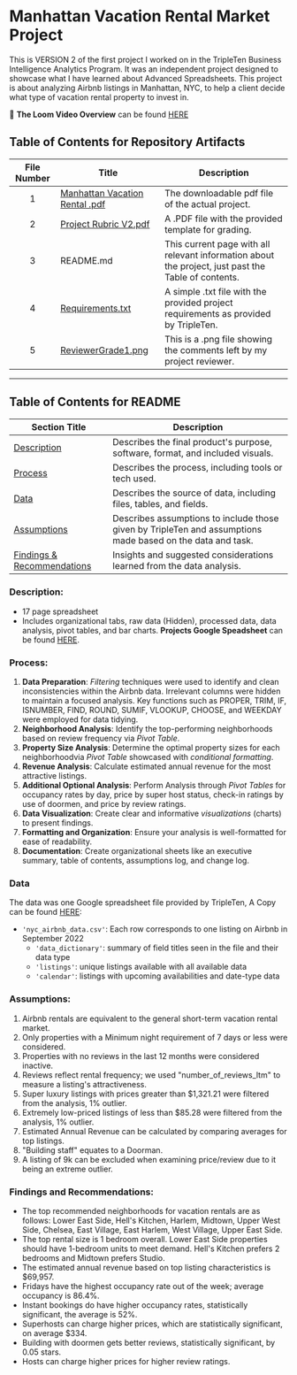# Manhattan Vacation Rental Market Project

This is VERSION 2 of the first project I worked on in the TripleTen Business Intelligence Analytics Program. It was an independent project designed to showcase what I have learned about Advanced Spreadsheets. This project is about analyzing Airbnb listings in Manhattan, NYC, to help a client decide what type of vacation rental property to invest in.

🎥 **The Loom Video Overview** can be found [HERE](https://www.loom.com/share/5dcca9877f544883869566b1e8468505?sid=e6021781-b845-461c-b132-2b099657b656)

## Table of Contents for Repository Artifacts
| File Number | Title | Description |
| :---------: | ----- | ----------- |
| 1 | [Manhattan Vacation Rental .pdf](https://github.com/Tiffany-Bergett/BI_Analytic_Projects/blob/main/Manhattan%20Vacation%20Rental%20Market%20Project/Manhattan%20Vacation%20Rental%20Market%20.pdf) | The downloadable pdf file of the actual project. |
| 2 | [Project Rubric V2.pdf](https://github.com/Tiffany-Bergett/BI_Analytic_Projects/blob/main/Manhattan%20Vacation%20Rental%20Market%20Project/Project%20Rubric%20V2.pdf) | A .PDF file with the provided template for grading. |
| 3 | README.md | This current page with all relevant information about the project, just past the Table of contents. |
| 4 | [Requirements.txt](https://github.com/Tiffany-Bergett/BI_Analytic_Projects/blob/main/Manhattan%20Vacation%20Rental%20Market%20Project/Requirements.txt) | A simple .txt file with the provided project requirements as provided by TripleTen. |
| 5 | [ReviewerGrade1.png](https://github.com/Tiffany-Bergett/BI_Analytic_Projects/blob/main/Manhattan%20Vacation%20Rental%20Market%20Project/ReviewerGrade1.png) | This is a .png file showing the comments left by my project reviewer. |

---

## Table of Contents for README
| Section Title | Description |
| ------------- | ----------- |
| [Description](https://github.com/Tiffany-Bergett/BI_Analytic_Projects/tree/main/Manhattan%20Vacation%20Rental%20Market%20Project#description) | Describes the final product's purpose, software, format, and included visuals. |
| [Process](https://github.com/Tiffany-Bergett/BI_Analytic_Projects/tree/main/Manhattan%20Vacation%20Rental%20Market%20Project#process) | Describes the process, including tools or tech used. |
| [Data](https://github.com/Tiffany-Bergett/BI_Analytic_Projects/tree/main/Manhattan%20Vacation%20Rental%20Market%20Project#data) | Describes the source of data, including files, tables, and fields. |
| [Assumptions](https://github.com/Tiffany-Bergett/BI_Analytic_Projects/tree/main/Manhattan%20Vacation%20Rental%20Market%20Project#assumptions) | Describes assumptions to include those given by TripleTen and assumptions made based on the data and task. |
| [Findings & Recommendations](https://github.com/Tiffany-Bergett/BI_Analytic_Projects/tree/main/Manhattan%20Vacation%20Rental%20Market%20Project#findings-and-recommendations) | Insights and suggested considerations learned from the data analysis. |

### Description:
- 17 page spreadsheet
- Includes organizational tabs, raw data (Hidden), processed data, data analysis, pivot tables, and bar charts.
**Projects Google Speadsheet** can be found [HERE](https://docs.google.com/spreadsheets/d/1dNFTH1PFCCO9aLPLjjbvPxlqKe1Hkd2Nenf2dFyWxe0/edit?usp=sharing).

### Process:
1) **Data Preparation**: *Filtering* techniques were used to identify and clean inconsistencies within the Airbnb data. Irrelevant columns were hidden to maintain a focused analysis. Key functions such as PROPER, TRIM, IF, ISNUMBER, FIND, ROUND, SUMIF, VLOOKUP, CHOOSE, and WEEKDAY were employed for data tidying.
2) **Neighborhood Analysis**: Identify the top-performing neighborhoods based on review frequency via *Pivot Table*.
3) **Property Size Analysis**: Determine the optimal property sizes for each neighborhoodvia *Pivot Table* showcased with *conditional formatting*.
4) **Revenue Analysis**: Calculate estimated annual revenue for the most attractive listings.
5) **Additional Optional Analysis**: Perform Analysis through *Pivot Tables* for occupancy rates by day, price by super host status, check-in ratings by use of doormen, and price by review ratings.
6) **Data Visualization**: Create clear and informative *visualizations* (charts) to present findings.
7) **Formatting and Organization**: Ensure your analysis is well-formatted for ease of readability.
8) **Documentation**: Create organizational sheets like an executive summary, table of contents, assumptions log, and change log.
 
### Data
The data was one Google spreadsheet file provided by TripleTen, A Copy can be found [HERE](https://docs.google.com/spreadsheets/d/1Z7KNEYs_YtQP57mWXRddPGAI3Sk-tPzLnCsdysCSw_c/edit?usp=sharing):
- `'nyc_airbnb_data.csv'`: Each row corresponds to one listing on Airbnb in September 2022
    - `'data_dictionary'`: summary of field titles seen in the file and their data type
    - `'listings'`: unique listings available with all available data
    - `'calendar'`: listings with upcoming availabilities and date-type data

### Assumptions:
1) Airbnb rentals are equivalent to the general short-term vacation rental market.
2) Only properties with a Minimum night requirement of 7 days or less were considered. 
3) Properties with no reviews in the last 12 months were considered inactive.
4) Reviews reflect rental frequency; we used "number_of_reviews_ltm" to measure a listing's attractiveness.
5) Super luxury listings with prices greater than $1,321.21 were filtered from the analysis, 1% outlier.
6) Extremely low-priced listings of less than $85.28 were filtered from the analysis, 1% outlier.
7) Estimated Annual Revenue can be calculated by comparing averages for top listings.
8) "Building staff" equates to a Doorman.
9) A listing of 9k can be excluded when examining price/review due to it being an extreme outlier.

### Findings and Recommendations:
- The top recommended neighborhoods for vacation rentals are as follows: Lower East Side, Hell's Kitchen, Harlem, Midtown, Upper West Side, Chelsea, East Village, East Harlem, West Village, Upper East Side.	
- The top rental size is 1 bedroom overall. Lower East Side properties should have 1-bedroom units to meet demand. Hell's Kitchen prefers 2 bedrooms and Midtown prefers Studio.	
- The estimated annual revenue based on top listing characteristics is $69,957.	
- Fridays have the highest occupancy rate out of the week; average occupancy is 86.4%.	
- Instant bookings do have higher occupancy rates, statistically significant, the average is 52%.	
- Superhosts can charge higher prices, which are statistically significant, on average $334.	
- Building with doormen gets better reviews, statistically significant, by 0.05 stars.	
- Hosts can charge higher prices for higher review ratings.	

